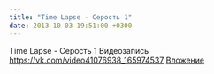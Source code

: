 ```yaml
---
title: "Time Lapse - Серость 1"
date: 2013-10-03 19:51:00 +0300
---
```


Time Lapse - Серость 1
Видеозапись
<a class="vk-attach" href="https://vk.com/video41076938_165974537">https://vk.com/video41076938_165974537</a>
<a class="vk-attach" href="https://vk.com/video41076938_165974537">Вложение</a>
